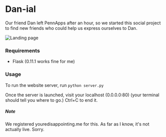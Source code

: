 # Dan-ial

Our friend Dan left PennApps after an hour, so we started this social project to find new friends who could help us express ourselves to Dan.

![Landing page](dan-ial_landing_page.png)


### Requirements
- Flask (0.11.1 works fine for me)


### Usage
To run the website server, run ```python server.py```

Once the server is launched, visit your localhost (0.0.0.0:80) (your terminal should tell you where to go.) Ctrl+C to end it.


##### Note
We registered youredisappointing.me for this. As far as I know, it's not actually live. Sorry.